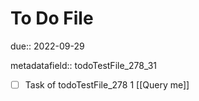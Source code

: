 # To Do File

due:: 2022-09-29

metadatafield:: todoTestFile_278_31

- [ ] Task of todoTestFile_278 1 [[Query me]]
